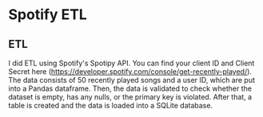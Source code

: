 # Spotify ETL

## ETL
I did ETL using Spotify's Spotipy API. You can find your client ID and Client Secret here (https://developer.spotify.com/console/get-recently-played/). The data consists of 50 recently played songs and a user ID, which are put into a Pandas dataframe. Then, the data is validated to check whether the dataset is empty, has any nulls, or the primary key is violated. After that, a table is created and the data is loaded into a SQLite database.

